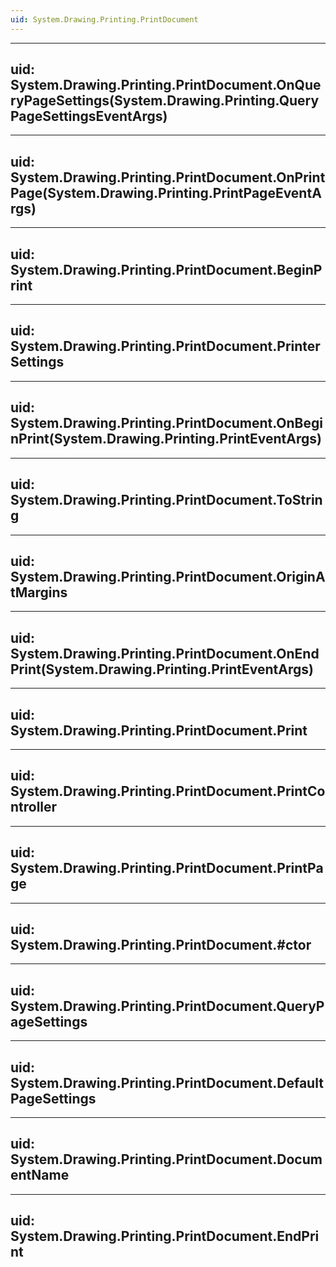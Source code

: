 ```yaml
---
uid: System.Drawing.Printing.PrintDocument
---
```


---
uid: System.Drawing.Printing.PrintDocument.OnQueryPageSettings(System.Drawing.Printing.QueryPageSettingsEventArgs)
---

---
uid: System.Drawing.Printing.PrintDocument.OnPrintPage(System.Drawing.Printing.PrintPageEventArgs)
---

---
uid: System.Drawing.Printing.PrintDocument.BeginPrint
---

---
uid: System.Drawing.Printing.PrintDocument.PrinterSettings
---

---
uid: System.Drawing.Printing.PrintDocument.OnBeginPrint(System.Drawing.Printing.PrintEventArgs)
---

---
uid: System.Drawing.Printing.PrintDocument.ToString
---

---
uid: System.Drawing.Printing.PrintDocument.OriginAtMargins
---

---
uid: System.Drawing.Printing.PrintDocument.OnEndPrint(System.Drawing.Printing.PrintEventArgs)
---

---
uid: System.Drawing.Printing.PrintDocument.Print
---

---
uid: System.Drawing.Printing.PrintDocument.PrintController
---

---
uid: System.Drawing.Printing.PrintDocument.PrintPage
---

---
uid: System.Drawing.Printing.PrintDocument.#ctor
---

---
uid: System.Drawing.Printing.PrintDocument.QueryPageSettings
---

---
uid: System.Drawing.Printing.PrintDocument.DefaultPageSettings
---

---
uid: System.Drawing.Printing.PrintDocument.DocumentName
---

---
uid: System.Drawing.Printing.PrintDocument.EndPrint
---
